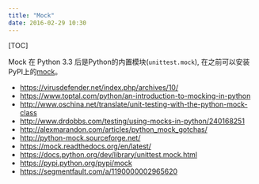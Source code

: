 ```yaml
---
title: "Mock"
date: 2016-02-29 10:30
---
```


[TOC]

Mock 在 Python 3.3 后是Python的内置模块(`unittest.mock`), 在之前可以安装PyPI上的[mock](https://pypi.python.org/pypi/mock)。

* https://virusdefender.net/index.php/archives/10/
* https://www.toptal.com/python/an-introduction-to-mocking-in-python
* http://www.oschina.net/translate/unit-testing-with-the-python-mock-class
* http://www.drdobbs.com/testing/using-mocks-in-python/240168251
* http://alexmarandon.com/articles/python_mock_gotchas/
* http://python-mock.sourceforge.net/
* https://mock.readthedocs.org/en/latest/
* https://docs.python.org/dev/library/unittest.mock.html
* https://pypi.python.org/pypi/mock
* https://segmentfault.com/a/1190000002965620
